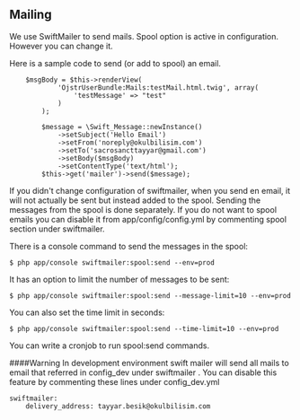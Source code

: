 Mailing
-------

We use SwiftMailer to send mails. Spool option is active in configuration. However you can change it.

Here is a sample code to send (or add to spool) an email.
```
	$msgBody = $this->renderView(
            'OjstrUserBundle:Mails:testMail.html.twig', array(
                'testMessage' => "test"
            )
        );
        
        $message = \Swift_Message::newInstance()
            ->setSubject('Hello Email')
            ->setFrom('noreply@okulbilisim.com')
            ->setTo('sacrosancttayyar@gmail.com')
            ->setBody($msgBody)
            ->setContentType('text/html');
        $this->get('mailer')->send($message);
```

If you didn't change configuration of swiftmailer, when you send en email, it will not actually be sent but instead added to the spool.
Sending the messages from the spool is done separately.
If you do not want to spool emails you can disable it from app/config/config.yml by commenting  spool section under swiftmailer.
 
There is a console command to send the messages in the spool:
```
$ php app/console swiftmailer:spool:send --env=prod
```
It has an option to limit the number of messages to be sent:
```
$ php app/console swiftmailer:spool:send --message-limit=10 --env=prod
```
You can also set the time limit in seconds:
```
$ php app/console swiftmailer:spool:send --time-limit=10 --env=prod
```

You can write a cronjob to run spool:send commands.


####Warning
In development environment swift mailer will send all mails to email that referred in config_dev under swiftmailer .
You can disable this feature by commenting these lines under config_dev.yml
```
swiftmailer:
    delivery_address: tayyar.besik@okulbilisim.com
```